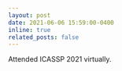 ```yaml
---
layout: post
date: 2021-06-06 15:59:00-0400
inline: true
related_posts: false
---
```


Attended ICASSP 2021 virtually. 
